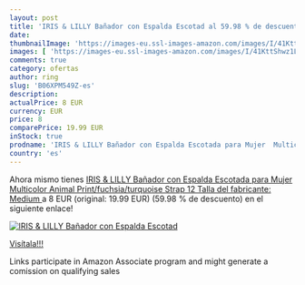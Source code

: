 ```yaml
---
layout: post
title: 'IRIS & LILLY Bañador con Espalda Escotad al 59.98 % de descuento'
date: 
thumbnailImage: 'https://images-eu.ssl-images-amazon.com/images/I/41KttShwz1L._SL200_.jpg'
images: [ 'https://images-eu.ssl-images-amazon.com/images/I/41KttShwz1L._SL200_.jpg' ]
comments: true
category: ofertas
author: ring
slug: 'B06XPM549Z-es'
description:
actualPrice: 8 EUR
currency: EUR
price: 8
comparePrice: 19.99 EUR
inStock: true
prodname: 'IRIS & LILLY Bañador con Espalda Escotada para Mujer  Multicolor  Animal Print/fuchsia/turquoise Strap   12  Talla del fabricante: Medium '
country: 'es'
---
```


Ahora mismo tienes [IRIS & LILLY Bañador con Espalda Escotada para Mujer  Multicolor  Animal Print/fuchsia/turquoise Strap   12  Talla del fabricante: Medium ](https://www.amazon.es/dp/B06XPM549Z/?tag=tolees-21) a 8 EUR (original: 19.99 EUR) (59.98 %  de descuento) en el siguiente enlace!

[![IRIS & LILLY Bañador con Espalda Escotad](https://images-eu.ssl-images-amazon.com/images/I/41KttShwz1L._SL200_.jpg)](https://www.amazon.es/dp/B06XPM549Z/?tag=tolees-21)

[Visítala!!!](https://www.amazon.es/dp/B06XPM549Z/?tag=tolees-21)

Links participate in Amazon Associate program and might generate a comission on qualifying sales
